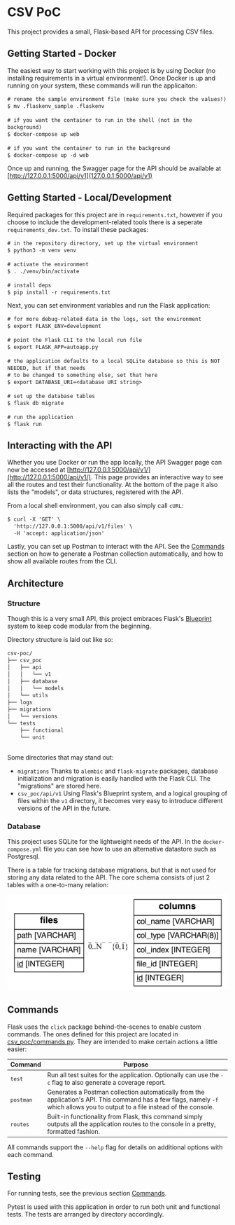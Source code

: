 # CSV PoC

This project provides a small, Flask-based API for processing CSV files.

## Getting Started - Docker

The easiest way to start working with this project is by using Docker (no installing requirements in a virtual environment!). Once Docker is up and running on your system, these commands will run the applicaiton:

```shell
# rename the sample environment file (make sure you check the values!)
$ mv .flaskenv_sample .flaskenv

# if you want the container to run in the shell (not in the background)
$ docker-compose up web

# if you want the container to run in the background
$ docker-compose up -d web
```

Once up and running, the Swagger page for the API should be available at [http://127.0.0.1:5000/api/v1](127.0.0.1:5000/api/v1)

## Getting Started - Local/Development

Required packages for this project are in `requirements.txt`, however if you choose to include the development-related tools there is a seperate `requirements_dev.txt`. To install these packages:

```shell script
# in the repository directory, set up the virtual environment
$ python3 -m venv venv

# activate the environment
$ . ./venv/bin/activate

# install deps
$ pip install -r requirements.txt
```

Next, you can set environment variables and run the Flask application:

```shell
# for more debug-related data in the logs, set the environment
$ export FLASK_ENV=development

# point the Flask CLI to the local run file
$ export FLASK_APP=autoapp.py

# the application defaults to a local SQLite database so this is NOT NEEDED, but if that needs
# to be changed to something else, set that here
$ export DATABASE_URI=<database URI string>

# set up the database tables
$ flask db migrate

# run the application
$ flask run
```

## Interacting with the API

Whether you use Docker or run the app locally, the API Swagger page can now be accessed at [http://127.0.0.1:5000/api/v1/](http://127.0.0.1:5000/api/v1/). This page provides an interactive way to see all the routes and test their functionality. At the bottom of the page it also lists the "models", or data structures, registered with the API.

From a local shell environment, you can also simply call `cURL`:

```shell
$ curl -X 'GET' \
  'http://127.0.0.1:5000/api/v1/files' \
  -H 'accept: application/json'
```

Lastly, you can set up Postman to interact with the API. See the [Commands](#commands) section on how to generate a Postman collection automatically, and how to show all available routes from the CLI.

## Architecture

### Structure

Though this is a very small API, this project embraces Flask's [Blueprint](https://flask.palletsprojects.com/en/2.1.x/blueprints/#why-blueprints) system to keep code modular from the beginning.

Directory structure is laid out like so:

```shell script
csv-poc/
├── csv_poc
│   ├── api
│   │   └── v1
│   ├── database
│   │   └── models
│   └── utils
├── logs
├── migrations
│   └── versions
└── tests
    ├── functional
    └── unit


```

Some directories that may stand out:

- `migrations` Thanks to `alembic` and `flask-migrate` packages, database initialization and migration is easily handled with the Flask CLI. The "migrations" are stored here.
- `csv_poc/api/v1` Using Flask's Blueprint system, and a logical grouping of files within the `v1` directory, it becomes very easy to introduce different versions of the API in the future.

### Database

This project uses SQLite for the lightweight needs of the API. In the `docker-compose.yml` file you can see how to use an alternative datastore such as Postgresql.

There is a table for tracking database migrations, but that is not used for storing any data related to the API. The core schema consists of just 2 tables with a one-to-many relation:

![Database schema](./schema.png)

## Commands

Flask uses the `click` package behind-the-scenes to enable custom commands. The ones defined for this project are located in [csv_poc/commands.py](csv_poc/commands.py). They are intended to make certain actions a little easier:

| Command | Purpose                                                                                                                                                                         |
|---------|---------------------------------------------------------------------------------------------------------------------------------------------------------------------------------|
| `test`   | Run all test suites for the application. Optionally can use the `-c` flag to also generate a coverage report.                                                                   |
| `postman` | Generates a Postman collection automatically from the application's API. This command has a few flags, namely `-f` which allows you to output to a file instead of the console. |
| `routes` | Built-in functionality from Flask, this command simply outputs all the application routes to the console in a pretty, formatted fashion.                                        |

All commands support the `--help` flag for details on additional options with each command.

## Testing

For running tests, see the previous section [Commands](#commands).

Pytest is used with this application in order to run both unit and functional tests. The tests are arranged by directory accordingly.
